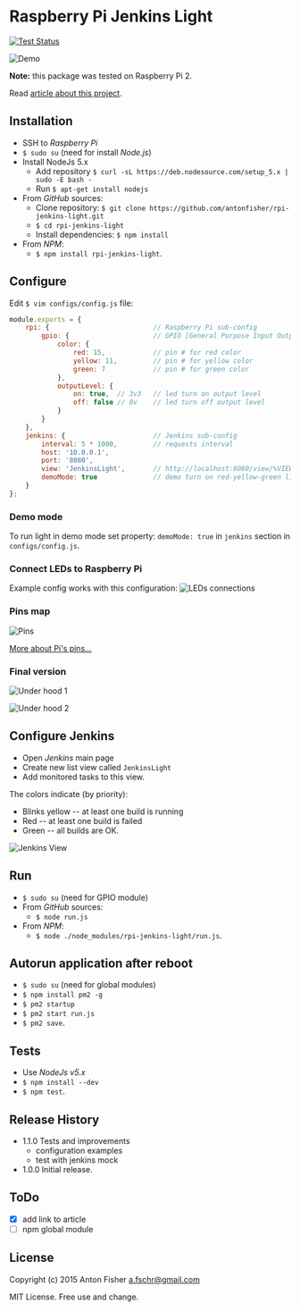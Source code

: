 # Raspberry Pi Jenkins Light

[![Test Status](https://travis-ci.org/antonfisher/rpi-jenkins-light.svg)](https://travis-ci.org/antonfisher/rpi-jenkins-light)

![Demo](https://raw.githubusercontent.com/antonfisher/rpi-jenkins-light/docs/images/traffic-light-demo.gif)

__Note:__ this package was tested on Raspberry Pi 2.

Read [article about this project](http://antonfisher.com/posts/2016/01/05/make-raspberry-pi-jenkins-traffic-light/).

## Installation
* SSH to _Raspberry Pi_
* `$ sudo su` (need for install _Node.js_)
* Install NodeJs 5.x
    * Add repository `$ curl -sL https://deb.nodesource.com/setup_5.x | sudo -E bash -`
    * Run `$ apt-get install nodejs`
* From _GitHub_ sources:
    * Clone repository: `$ git clone https://github.com/antonfisher/rpi-jenkins-light.git`
    * `$ cd rpi-jenkins-light`
    * Install dependencies: `$ npm install`
* From _NPM_:
    * `$ npm install rpi-jenkins-light`.

## Configure
Edit `$ vim configs/config.js` file:

``` javascript
module.exports = {
    rpi: {                          // Raspberry Pi sub-config
        gpio: {                     // GPIO [General Purpose Input Output] config
            color: {
                red: 15,            // pin # for red color
                yellow: 11,         // pin # for yellow color
                green: 7            // pin # for green color
            },
            outputLevel: {
                on: true,  // 3v3   // led turn on output level
                off: false // 0v    // led turn off output level
            }
        }
    },
    jenkins: {                      // Jenkins sub-config
        interval: 5 * 1000,         // requests interval
        host: '10.0.0.1',
        port: '8080',
        view: 'JenkinsLight',       // http://localhost:8080/view/%VIEW_NAME%/
        demoMode: true              // demo turn on red-yellow-green lights
    }
};
```

### Demo mode
To run light in demo mode set property: `demoMode: true` in `jenkins` section in `configs/config.js`.

### Connect LEDs to Raspberry Pi
Example config works with this configuration:
![LEDs connections](https://raw.githubusercontent.com/antonfisher/rpi-jenkins-light/docs/images/schema-simple.png)

### Pins map
![Pins](https://raw.githubusercontent.com/antonfisher/rpi-jenkins-light/docs/images/rpi-pins-schema.png)

[More about Pi's pins...](http://elinux.org/RPi_Low-level_peripherals)

### Final version
![Under hood 1](https://raw.githubusercontent.com/antonfisher/rpi-jenkins-light/docs/images/mounted-board.jpg)

![Under hood 2](https://raw.githubusercontent.com/antonfisher/rpi-jenkins-light/docs/images/light-before-close.jpg)

## Configure Jenkins
* Open _Jenkins_ main page
* Create new list view called `JenkinsLight`
* Add monitored tasks to this view.

The colors indicate (by priority):
* Blinks yellow -- at least one build is running
* Red -- at least one build is failed
* Green -- all builds are OK.

![Jenkins View](https://raw.githubusercontent.com/antonfisher/rpi-jenkins-light/docs/images/create-jenkins-view.png)

## Run
* `$ sudo su` (need for GPIO module)
* From _GitHub_ sources:
    * `$ node run.js`
* From _NPM_:
    * `$ node ./node_modules/rpi-jenkins-light/run.js`.

## Autorun application after reboot
* `$ sudo su` (need for global modules)
* `$ npm install pm2 -g`
* `$ pm2 startup`
* `$ pm2 start run.js`
* `$ pm2 save`.

## Tests
* Use _NodeJs v5.x_
* `$ npm install --dev`
* `$ npm test`.

## Release History
* 1.1.0 Tests and improvements
    * configuration examples
    * test with jenkins mock
* 1.0.0 Initial release.

## ToDo
- [x] add link to article
- [ ] npm global module

## License
Copyright (c) 2015 Anton Fisher <a.fschr@gmail.com>

MIT License. Free use and change.
